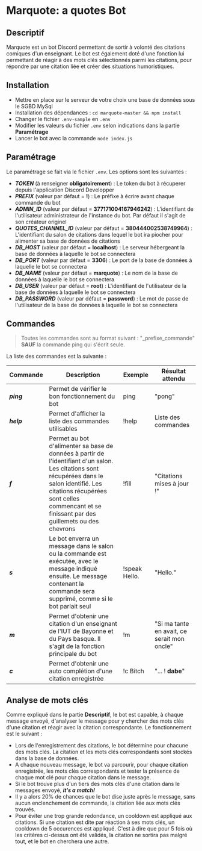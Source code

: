 # Marquote: a quotes Bot

## Descriptif
Marquote est un bot Discord permettant de sortir à volonté des citations comiques d'un enseignant.
Le bot est également doté d'une fonction lui permettant de réagir à des mots clés sélectionnés parmi les citations, pour répondre par une citation liée et créer des situations humoristiques.

## Installation

- Mettre en place sur le serveur de votre choix une base de données sous le SGBD MySql
- Installation des dépendances : `cd marquote-master && npm install`
- Changer le fichier `.env-sample` en `.env`
- Modifier les valeurs du fichier `.env` selon indications dans la partie **Paramétrage**
- Lancer le bot avec la commande `node index.js`

## Paramétrage

Le paramétrage se fait via le fichier `.env`. Les options sont les suivantes :
- ***TOKEN*** (à renseigner **obligatoirement**) : Le token du bot à récuperer depuis l'application Discord Developper
- ***PREFIX*** (valeur par défaut = **!**) : Le préfixe à écrire avant chaque commande du bot
- ***ADMIN_ID*** (valeur par défaut = **377171004167946242**) : L'identifiant de l'utilisateur administrateur de l'instance du bot. Par défaut il s'agit de son créateur originel
- ***QUOTES_CHANNEL_ID*** (valeur par défaut = **380444002538749964**) : L'identifiant du salon de citations dans lequel le bot ira piocher pour alimenter sa base de données de citations
- ***DB_HOST*** (valeur par défaut = **localhost**) : Le serveur hébergeant la base de données à laquelle le bot se connectera
- ***DB_PORT*** (valeur par défaut = **3306**) : Le port de la base de données à laquelle le bot se connectera
- ***DB_NAME*** (valeur par défaut = **marquote**) : Le nom de la base de données à laquelle le bot se connectera
- ***DB_USER*** (valeur par défaut = **root**) : L'identifiant de l'utilisateur de la base de données à laquelle le bot se connectera
- ***DB_PASSWORD*** (valeur par défaut = **password**) : Le mot de passe de l'utilisateur de la base de données à laquelle le bot se connectera


## Commandes

> Toutes les commandes sont au format suivant : "_prefixe_commande" **SAUF** la commande ping qui s'écrit seule. 

La liste des commandes est la suivante :

Commande | Description | Exemple | Résultat attendu
------------ |  ------------- | ------------- | ------------
***ping*** | Permet de vérifier le bon fonctionnement du bot | ping | "pong"
***help*** | Permet d'afficher la liste des commandes utilisables | !help | Liste des commandes
***f*** | Permet au bot d'alimenter sa base de données à partir de l'identifiant d'un salon. Les citations sont récupérées dans le salon identifié. Les citations récupérées sont celles commencant et se finissant par des guillemets ou des chevrons | !fill | "Citations mises à jour !"
***s*** | Le bot enverra un message dans le salon ou la commande est exécutée, avec le message indiqué ensuite. Le message contenant la commande sera supprimé, comme si le bot parlait seul | !speak Hello. | "Hello."
***m*** | Permet d'obtenir une citation d'un enseignant de l'IUT de Bayonne et du Pays basque. Il s'agit de la fonction principale du bot | !m | "Si ma tante en avait, ce serait mon oncle"
***c*** | Permet d'obtenir une auto complétion d'une citation enregistrée | !c Bitch | "... ! **dabe**"

## Analyse de mots clés

Comme expliqué dans le partie **Descriptif**, le bot est capable, à chaque message envoyé, d'analyser le message pour y chercher des mots clés d'une citation et réagir avec la citation correspondante.
Le fonctionnement est le suivant :
* Lors de l'enregistrement des citations, le bot détermine pour chacune des mots clés. La citation et les mots clés correspondants sont stockés dans la base de données.
* A chaque nouveau message, le bot va parcourir, pour chaque citation enregistrée, les mots clés correspondants et tester la présence de chaque mot clé pour chaque citation dans le message.
* Si le bot trouve plus d'un tiers des mots clés d'une citation dans le messages envoyé, ***it's a match!***
* Il y a alors 20% de chances que le bot dise juste après le message, sans aucun enclenchement de commande, la citation liée aux mots clés trouvés.
* Pour éviter une trop grande redondance, un cooldown est appliqué aux citations. Si une citation est dite par réaction à ses mots clés, un cooldown de 5 occurences est appliqué. C'est à dire que pour 5 fois où les critères ci-dessus ont été validés, la citation ne sortira pas malgré tout, et le bot en cherchera une autre.
